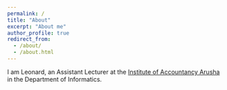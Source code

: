 ```yaml
---
permalink: /
title: "About"
excerpt: "About me"
author_profile: true
redirect_from: 
  - /about/
  - /about.html
---
```

I am Leonard, an Assistant Lecturer at the [Institute of Accountancy Arusha](https://www.iaa.ac.tz/) in the Department of Informatics.

